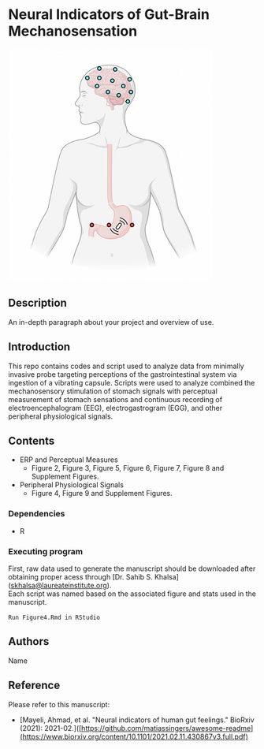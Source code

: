 # Neural Indicators of Gut-Brain Mechanosensation

![Alt text](/assets/Gut-brain-mechansoensation.png)

## Description

An in-depth paragraph about your project and overview of use.

## Introduction
This repo contains codes and script used  to analyze data from  minimally invasive probe targeting perceptions of the gastrointestinal system via ingestion of a vibrating capsule. Scripts were used to analyze combined the mechanosensory stimulation of stomach signals with perceptual measurement of stomach sensations and continuous recording of electroencephalogram (EEG), electrogastrogram (EGG), and other peripheral physiological signals.
## Contents
* ERP and Perceptual Measures
  * Figure 2, Figure 3, Figure 5, Figure 6, Figure 7, Figure 8 and Supplement Figures.
* Peripheral Physiological Signals
  * Figure 4, Figure 9 and Supplement Figures.
### Dependencies

* R

### Executing program
First, raw data used to generate the manuscript should be downloaded after obtaining proper acess through [Dr. Sahib S. Khalsa] (skhalsa@laureateinstitute.org). <br />
Each script was named based on the associated figure and stats used in the manuscript. 

```
Run Figure4.Rmd in RStudio
```

## Authors


Name

## Reference

Please refer to this manuscript:
* [Mayeli, Ahmad, et al. "Neural indicators of human gut feelings." BioRxiv (2021): 2021-02.]([https://github.com/matiassingers/awesome-readme](https://www.biorxiv.org/content/10.1101/2021.02.11.430867v3.full.pdf)

